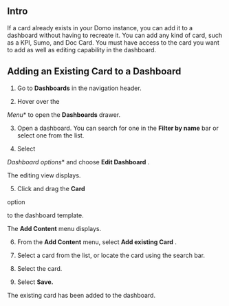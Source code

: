 


 Intro
--------


 If a card already exists in your Domo instance, you can add it to a dashboard without having to recreate it. You can add any kind of card, such as a KPI, Sumo, and Doc Card. You must have access to the card you want to add as well as editing capability in the dashboard.

Adding an Existing Card to a Dashboard
----------------------------------------

1. Go to
 **Dashboards**
 in the navigation header.

2. Hover over the

*Menu**
 to open the
 **Dashboards**
 drawer.


 3. Open a dashboard. You can search for one in the
 **Filter by name**
 bar or select one from the list.

4. Select

*Dashboard options**
 and choose
 **Edit Dashboard**
 .


 The editing view displays.


 5. Click and drag the
 **Card**

option

to the dashboard template.


 The
 **Add Content**
 menu displays.

6. From the
 **Add Content**
 menu, select
 **Add existing Card**
 .

7. Select a card from the list, or locate the card using the search bar.


 8. Select the card.


 9. Select
 **Save.**


 The existing card has been added to the dashboard.


